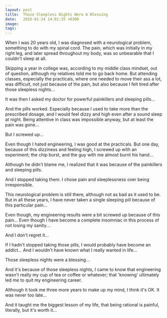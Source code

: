 ```yaml
---
layout: post
title:  Those Sleepless Nights Were A Blessing
date:   2016-01-24 14:01:35 +0300
image:  
tags:   
---
```

When I was 20 years old, I was diagnosed with a neurological problem, something to do with my spinal cord. The pain, which was initially in my right leg, and later spread throughout my body, was so unbearable that I couldn't sleep at all.

Skipping a year in college was, according to my middle class mindset, out of question, although my relatives told me to go back home. But attending classes, especially the practicals, where one needed to move their ass a lot, was difficult, not just because of the pain, but also because I felt tired after those sleepless nights...

It was then I asked my doctor for powerful painkillers and sleeping pills...

And the pills worked. Especially because I used to take more than the prescribed dosage, and I would feel dizzy and high even after a sound sleep at night. Being attentive in class was impossible anyway, but at least the pain was gone...

But I screwed up...

Even though I hated engineering, I was good at the practicals. But one day, because of this dizziness and feeling high, I screwed up with an experiment; the chip burst, and the guy with me almost burnt his hand...

Although he didn't blame me, I realized that it was because of the painkillers and sleeping pills.

And I stopped taking them. I chose pain and sleeplessness over being irresponsible.

This neurological problem is still there, although not as bad as it used to be. But in all these years, I have never taken a single sleeping pill because of this particular pain...

Even though, my engineering results were a bit screwed up because of this pain... Even though I have become a complete insomniac in this process of not losing my sanity...

And I don't regret it...

If I hadn't stopped taking those pills, I would probably have become an addict... And I wouldn't have known what I really wanted in life...

Those sleepless nights were a blessing...

And it's because of those sleepless nights, I came to know that engineering wasn't really my cup of tea or coffee or whatever; that 'knowing' ultimately led me to quit my engineering career.

Although it took me three more years to make up my mind, I think it's OK. It was never too late...

And it taught me the biggest lesson of my life, that being rational is painful, literally, but it's worth it...
